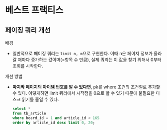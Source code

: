# 베스트 프랙티스
## 페이징 쿼리 개선
배경
- 일반적으로 페이징 쿼리는 `limit n, m`으로 구현한다. 이때 n은 페이지 정보가 올라갈 때마다 증가하는 값이며(=항목 수 만큼), 실제 쿼리는 이 값을 찾기 위해서 0부터 조회를 시작한다.

개선 방법
- __마지막 페이지의 아이템 번호를 알 수 있다면__, pk를 where 조건의 조건절로 추가할 수 있다. 이렇게하면 limit 쿼리에서 시작점을 0으로 할 수 있기 때문에 불필요한 디스크 읽기를 줄일 수 있다. 
   ```sql
   select *
   from tb_article 
   where board_id = 1 and article_id < 165
   order by article_id desc limit 0, 20;
   ```
 